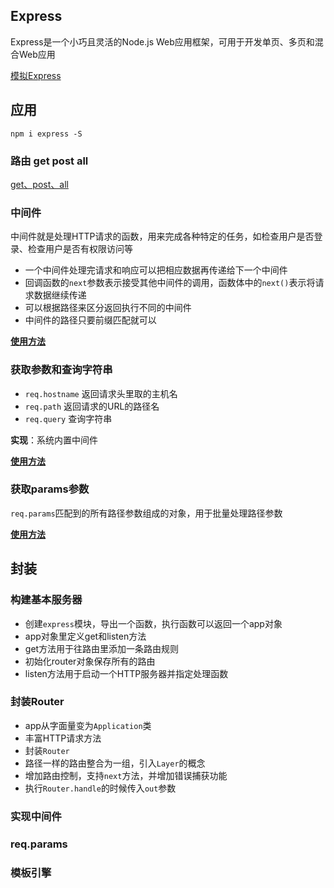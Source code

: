 ## Express

Express是一个小巧且灵活的Node.js Web应用框架，可用于开发单页、多页和混合Web应用

[模拟Express](appExpress/express/index.js)

## 应用

```
npm i express -S
```

### 路由 get post all

[get、post、all](appExpress/get.js)

### 中间件

中间件就是处理HTTP请求的函数，用来完成各种特定的任务，如检查用户是否登录、检查用户是否有权限访问等

- 一个中间件处理完请求和响应可以把相应数据再传递给下一个中间件
- 回调函数的```next```参数表示接受其他中间件的调用，函数体中的```next()```表示将请求数据继续传递
- 可以根据路径来区分返回执行不同的中间件
- 中间件的路径只要前缀匹配就可以

[**使用方法**](appExpress/middle.js)

### 获取参数和查询字符串

- ```req.hostname``` 返回请求头里取的主机名
- ```req.path``` 返回请求的URL的路径名
- ```req.query``` 查询字符串

**实现**：系统内置中间件

[**使用方法**](appExpress/param.js)

### 获取params参数

```req.params```匹配到的所有路径参数组成的对象，用于批量处理路径参数

[**使用方法**](appExpress/params.js)



## 封装

### 构建基本服务器

- 创建```express```模块，导出一个函数，执行函数可以返回一个app对象
- app对象里定义get和listen方法
- get方法用于往路由里添加一条路由规则
- 初始化router对象保存所有的路由
- listen方法用于启动一个HTTP服务器并指定处理函数

### 封装Router

- app从字面量变为```Application```类
- 丰富HTTP请求方法
- 封装```Router```
- 路径一样的路由整合为一组，引入```Layer```的概念
- 增加路由控制，支持```next```方法，并增加错误捕获功能
- 执行```Router.handle```的时候传入```out```参数

### 实现中间件

### req.params

### 模板引擎

